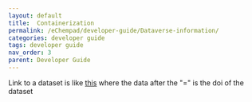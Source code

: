 ```yaml
---
layout: default
title:  Containerization
permalink: /eChempad/developer-guide/Dataverse-information/
categories: developer guide
tags: developer guide
nav_order: 3
parent: Developer Guide
---
```


Link to a dataset is like 
[this](https://dataverse.csuc.cat/api/v1/datasets/:persistentId/?persistentId=doi:10.34810/data203)
where the data after the "=" is the doi of the dataset